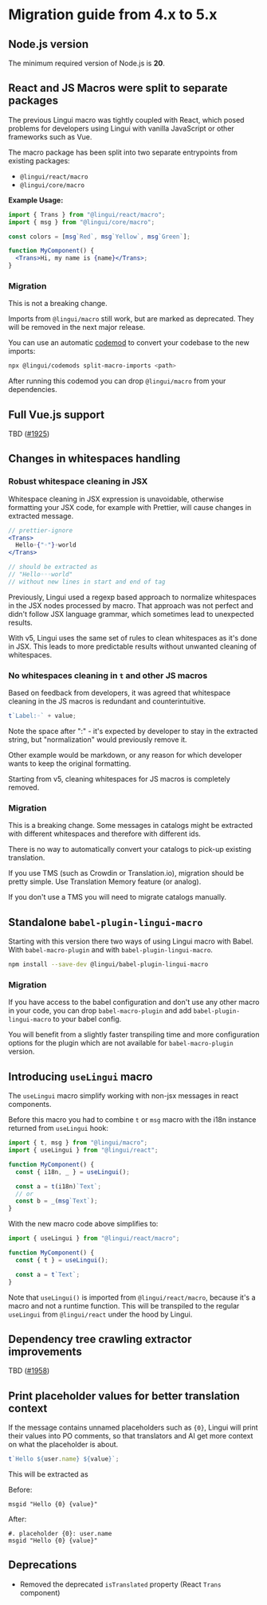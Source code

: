 # Migration guide from 4.x to 5.x

## Node.js version

The minimum required version of Node.js is **20**.

## React and JS Macros were split to separate packages

The previous Lingui macro was tightly coupled with React, which posed problems for developers using Lingui with vanilla JavaScript or other frameworks such as Vue.

The macro package has been split into two separate entrypoints from existing packages:

- `@lingui/react/macro`
- `@lingui/core/macro`

**Example Usage:**

```jsx
import { Trans } from "@lingui/react/macro";
import { msg } from "@lingui/core/macro";

const colors = [msg`Red`, msg`Yellow`, msg`Green`];

function MyComponent() {
  <Trans>Hi, my name is {name}</Trans>;
}
```

### Migration

This is not a breaking change.

Imports from `@lingui/macro` still work, but are marked as deprecated. They will be removed in the next major release.

You can use an automatic [codemod](https://www.npmjs.com/package/@lingui/codemods) to convert your codebase to the new imports:

```bash
npx @lingui/codemods split-macro-imports <path>
```

After running this codemod you can drop `@lingui/macro` from your dependencies.

## Full Vue.js support

TBD ([#1925](https://github.com/lingui/js-lingui/pull/1925))

## Changes in whitespaces handling

### Robust whitespace cleaning in JSX

Whitespace cleaning in JSX expression is unavoidable, otherwise formatting your JSX code, for example with Prettier, will cause changes in extracted message.

```jsx
// prettier-ignore
<Trans>
  Hello◦{"◦"}◦world
</Trans>

// should be extracted as
// "Hello◦◦◦world"
// without new lines in start and end of tag
```

Previously, Lingui used a regexp based approach to normalize whitespaces in the JSX nodes processed by macro. That approach was not perfect and didn't follow JSX language grammar, which sometimes lead to unexpected results.

With v5, Lingui uses the same set of rules to clean whitespaces as it's done in JSX. This leads to more predictable results without unwanted cleaning of whitespaces.

### No whitespaces cleaning in `t` and other JS macros

Based on feedback from developers, it was agreed that whitespace cleaning in the JS macros is redundant and counterintuitive.

```js
t`Label:◦` + value;
```

Note the space after ":" - it's expected by developer to stay in the extracted string, but "normalization" would previously remove it.

Other example would be markdown, or any reason for which developer wants to keep the original formatting.

Starting from v5, cleaning whitespaces for JS macros is completely removed.

### Migration

This is a breaking change. Some messages in catalogs might be extracted with different whitespaces and therefore with different ids.

There is no way to automatically convert your catalogs to pick-up existing translation.

If you use TMS (such as Crowdin or Translation.io), migration should be pretty simple. Use Translation Memory feature (or analog).

If you don't use a TMS you will need to migrate catalogs manually.

## Standalone `babel-plugin-lingui-macro`

Starting with this version there two ways of using Lingui macro with Babel. With `babel-macro-plugin` and with `babel-plugin-lingui-macro`.

```bash npm2yarn
npm install --save-dev @lingui/babel-plugin-lingui-macro
```

### Migration

If you have access to the babel configuration and don't use any other macro in your code, you can drop `babel-macro-plugin` and add `babel-plugin-lingui-macro` to your babel config.

You will benefit from a slightly faster transpiling time and more configuration options for the plugin which are not available for `babel-macro-plugin` version.

## Introducing `useLingui` macro

The `useLingui` macro simplify working with non-jsx messages in react components.

Before this macro you had to combine `t` or `msg` macro with the i18n instance returned from `useLingui` hook:

```jsx
import { t, msg } from "@lingui/macro";
import { useLingui } from "@lingui/react";

function MyComponent() {
  const { i18n, _ } = useLingui();

  const a = t(i18n)`Text`;
  // or
  const b = _(msg`Text`);
}
```

With the new macro code above simplifies to:

```jsx
import { useLingui } from "@lingui/react/macro";

function MyComponent() {
  const { t } = useLingui();

  const a = t`Text`;
}
```

Note that `useLingui()` is imported from `@lingui/react/macro`, because it's a macro and not a runtime function. This will be transpiled to the regular `useLingui` from `@lingui/react` under the hood by Lingui.

## Dependency tree crawling extractor improvements

TBD ([#1958](https://github.com/lingui/js-lingui/pull/1958))

## Print placeholder values for better translation context

If the message contains unnamed placeholders such as `{0}`, Lingui will print their values into PO comments, so that translators and AI get more context on what the placeholder is about.

```js
t`Hello ${user.name} ${value}`;
```

This will be extracted as

Before:

```po
msgid "Hello {0} {value}"
```

After:

```po
#. placeholder {0}: user.name
msgid "Hello {0} {value}"
```

## Deprecations

- Removed the deprecated `isTranslated` property (React `Trans` component)
